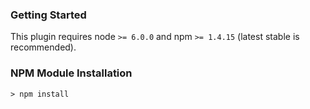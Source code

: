 
### Getting Started
This plugin requires node `>= 6.0.0` and npm `>= 1.4.15` (latest stable is recommended).


### NPM Module Installation

```shell
> npm install
```
